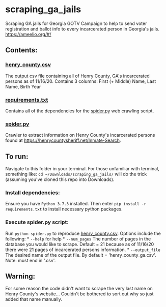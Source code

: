 # scraping_ga_jails
Scraping GA jails for Georgia GOTV Campaign to help to send voter registration and ballot info to every incarcerated person in Georgia's jails. https://ameelio.org/#/

## Contents:

### [henry_county.csv](henry_county.csv)
The output csv file containing all of Henry County, GA's incarcerated persons as of 11/16/20. Contains 3 columns: First (+ Middle) Name, Last Name, Birth Year

### [requirements.txt](requirements.txt)
Contains all of the dependencies for the [spider.py](spider.py) web crawling script.

### [spider.py](spider.py)
Crawler to extract information on Henry County's incarcerated persons found at https://henrycountysheriff.net/Inmate-Search.

## To run:
Navigate to this folder in your terminal. For those unfamiliar with terminal, something like: `cd ~/Downloads/scraping_ga_jails/` will do the trick (assuming you've cloned this repo into Downloads).

### Install dependencies:
Ensure you have `Python 3.7.3` installed. Then enter `pip install -r requirements.txt` to install necessary python packages.

### Execute spider.py script:
Run `python spider.py` to reproduce [henry_county.csv](henry_county.csv). Options include the following:
    * `--help` for help
    * `--num_pages` The number of pages in the database you would like to scrape. Default = 21 because as of 11/16/20 there were 21 pages of incarcerated persons information.
    * `--output_file` The desired name of the output file. By default = 'henry_county_ga.csv'. Note: must end in '.csv'.

## Warning:
For some reason the code didn't want to scrape the very last name on Henry County's website... Couldn't be bothered to sort out why so just added that name manually.